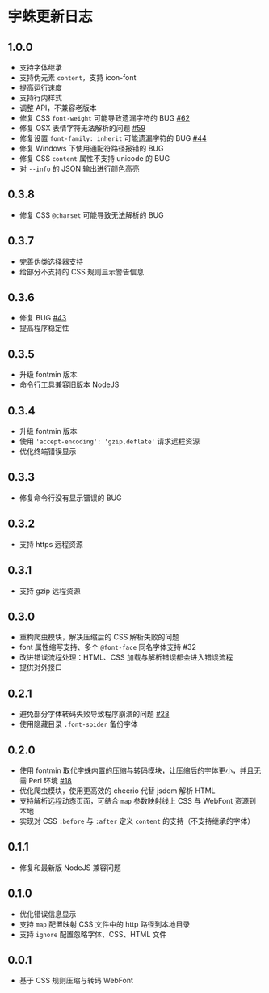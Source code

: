 # 字蛛更新日志

## 1.0.0

* 支持字体继承
* 支持伪元素 `content`，支持 icon-font
* 提高运行速度
* 支持行内样式
* 调整 API，不兼容老版本
* 修复 CSS `font-weight` 可能导致遗漏字符的 BUG [#62](https://github.com/aui/font-spider/issues/62)
* 修复 OSX 表情字符无法解析的问题 [#59](https://github.com/aui/font-spider/issues/59)
* 修复设置 `font-family: inherit` 可能遗漏字符的 BUG [#44](https://github.com/aui/font-spider/issues/44)
* 修复 Windows 下使用通配符路径报错的 BUG
* 修复 CSS `content` 属性不支持 unicode 的 BUG
* 对 `--info` 的 JSON 输出进行颜色高亮

## 0.3.8

* 修复 CSS `@charset` 可能导致无法解析的 BUG

## 0.3.7

* 完善伪类选择器支持
* 给部分不支持的 CSS 规则显示警告信息

## 0.3.6

* 修复 BUG [#43](https://github.com/aui/font-spider/issues/43)
* 提高程序稳定性

## 0.3.5

* 升级 fontmin 版本
* 命令行工具兼容旧版本 NodeJS

## 0.3.4

* 升级 fontmin 版本
* 使用 `'accept-encoding': 'gzip,deflate'` 请求远程资源
* 优化终端错误显示

## 0.3.3

* 修复命令行没有显示错误的 BUG

## 0.3.2

* 支持 https 远程资源

## 0.3.1

* 支持 gzip 远程资源

## 0.3.0

* 重构爬虫模块，解决压缩后的 CSS 解析失败的问题
* font 属性缩写支持、多个 `@font-face` 同名字体支持 #32
* 改进错误流程处理：HTML、CSS 加载与解析错误都会进入错误流程
* 提供对外接口

## 0.2.1

* 避免部分字体转码失败导致程序崩溃的问题 [#28](https://github.com/aui/font-spider/issues/28)
* 使用隐藏目录 `.font-spider` 备份字体

## 0.2.0

* 使用 fontmin 取代字蛛内置的压缩与转码模块，让压缩后的字体更小，并且无需 Perl 环境 [#18](https://github.com/aui/font-spider/issues/18)
* 优化爬虫模块，使用更高效的 cheerio 代替 jsdom 解析 HTML
* 支持解析远程动态页面，可结合 `map` 参数映射线上 CSS 与 WebFont 资源到本地
* 实现对 CSS `:before` 与 `:after` 定义 `content` 的支持（不支持继承的字体）

## 0.1.1

* 修复和最新版 NodeJS 兼容问题

## 0.1.0

* 优化错误信息显示
* 支持 `map` 配置映射 CSS 文件中的 http 路径到本地目录
* 支持 `ignore` 配置忽略字体、CSS、HTML 文件
  
## 0.0.1

* 基于 CSS 规则压缩与转码 WebFont